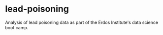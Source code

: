 # lead-poisoning
Analysis of lead poisoning data as part of the Erdos Institute's data science boot camp.

